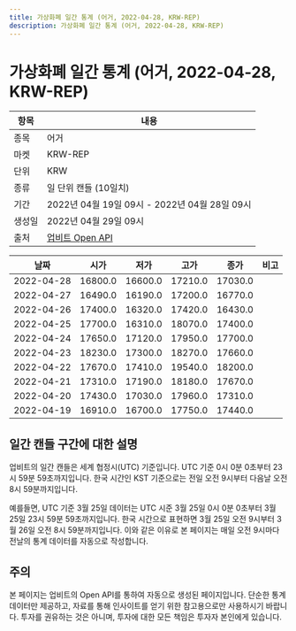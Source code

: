 ```yaml
---
title: 가상화폐 일간 통계 (어거, 2022-04-28, KRW-REP)
description: 가상화폐 일간 통계 (어거, 2022-04-28, KRW-REP)
---
```



가상화폐 일간 통계 (어거, 2022-04-28, KRW-REP)
===

|항목|내용|
|--|--|
|종목|어거|
|마켓|KRW-REP|
|단위|KRW|
|종류|일 단위 캔들 (10일치)|
|기간|2022년 04월 19일 09시 - 2022년 04월 28일 09시|
|생성일|2022년 04월 29일 09시|
|출처|[업비트 Open API](https://docs.upbit.com)|


|날짜|시가|저가|고가|종가|비고|
|--|--|--|--|--|--|
|2022-04-28|16800.0|16600.0|17210.0|17030.0|    |
|2022-04-27|16490.0|16190.0|17200.0|16770.0|    |
|2022-04-26|17400.0|16320.0|17420.0|16430.0|    |
|2022-04-25|17700.0|16310.0|18070.0|17400.0|    |
|2022-04-24|17650.0|17120.0|17950.0|17700.0|    |
|2022-04-23|18230.0|17300.0|18270.0|17660.0|    |
|2022-04-22|17670.0|17410.0|19540.0|18200.0|    |
|2022-04-21|17310.0|17190.0|18180.0|17670.0|    |
|2022-04-20|17430.0|17030.0|17960.0|17310.0|    |
|2022-04-19|16910.0|16700.0|17750.0|17440.0|    |


일간 캔들 구간에 대한 설명
---


업비트의 일간 캔들은 세계 협정시(UTC) 기준입니다. 
UTC 기준 0시 0분 0초부터 23시 59분 59초까지입니다. 
한국 시간인 KST 기준으로는 전일 오전 9시부터 다음날 오전 8시 59분까지입니다. 


예를들면, UTC 기준 3월 25일 데이터는 UTC 시준 3월 25일 0시 0분 0초부터 3월 25일 23시 59분 59초까지입니다. 
한국 시간으로 표현하면 3월 25일 오전 9시부터 3월 26일 오전 8시 59분까지입니다. 
이와 같은 이유로 본 페이지는 매일 오전 9시마다 전날의 통계 데이터를 자동으로 작성합니다. 


주의
---


본 페이지는 업비트의 Open API를 통하여 자동으로 생성된 페이지입니다. 
단순한 통계 데이터만 제공하고, 자료를 통해 인사이트를 얻기 위한 참고용으로만 사용하시기 바랍니다. 
투자를 권유하는 것은 아니며, 투자에 대한 모든 책임은 투자자 본인에게 있습니다. 
